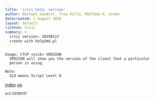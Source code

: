 ```yaml
---
title: 'ircii help: version'
author: Michael Sandrof, Troy Rollo, Matthew R. Green
datecreated: 3 August 2020
layout: default
license: ircii
summary: >
  ircii version: 20190117
  create with help2md.pl
---
```

```
Usage: CTCP <nick> VERSION
  VERSION will show you the version of the client that a particular
  person is using.

Note:
  SL0 means Script Level 0
```

[index](index.html)
[up](..)

<small> ircii 20190117 </small>
